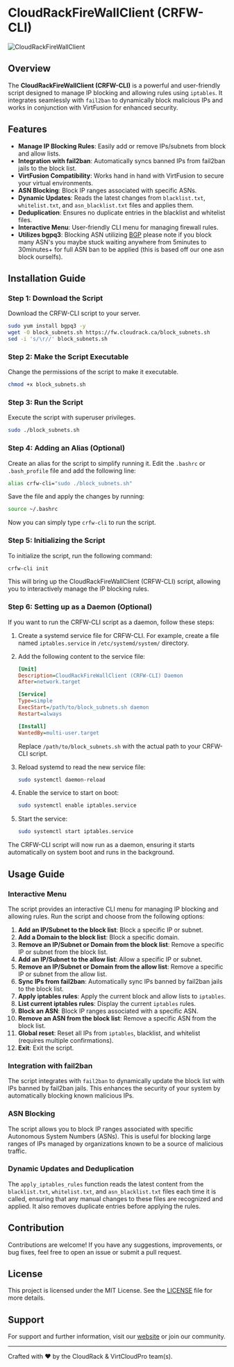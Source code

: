 # CloudRackFireWallClient (CRFW-CLI)

![CloudRackFireWallClient](https://github.com/CloudRack-Development/crfw-cli/assets/170158299/db2e11d0-241a-4494-8457-e1193ad44579)

## Overview

The **CloudRackFireWallClient (CRFW-CLI)** is a powerful and user-friendly script designed to manage IP blocking and allowing rules using `iptables`. It integrates seamlessly with `fail2ban` to dynamically block malicious IPs and works in conjunction with VirtFusion for enhanced security.

## Features

- **Manage IP Blocking Rules**: Easily add or remove IPs/subnets from block and allow lists.
- **Integration with fail2ban**: Automatically syncs banned IPs from fail2ban jails to the block list.
- **VirtFusion Compatibility**: Works hand in hand with VirtFusion to secure your virtual environments.
- **ASN Blocking**: Block IP ranges associated with specific ASNs.
- **Dynamic Updates**: Reads the latest changes from `blacklist.txt`, `whitelist.txt`, and `asn_blacklist.txt` files and applies them.
- **Deduplication**: Ensures no duplicate entries in the blacklist and whitelist files.
- **Interactive Menu**: User-friendly CLI menu for managing firewall rules.
- **Utilizes bgpq3**: Blocking ASN utilizing [BGP](https://github.com/snar/bgpq3) please note if you block many ASN's you maybe stuck waiting anywhere from 5minutes to 30minutes+ for full ASN ban to be applied 
(this is based off our one asn block ourselfs).
## Installation Guide

### Step 1: Download the Script

Download the CRFW-CLI script to your server.

```bash
sudo yum install bgpq3 -y
wget -O block_subnets.sh https://fw.cloudrack.ca/block_subnets.sh
sed -i 's/\r//' block_subnets.sh
```

### Step 2: Make the Script Executable

Change the permissions of the script to make it executable.

```bash
chmod +x block_subnets.sh
```

### Step 3: Run the Script

Execute the script with superuser privileges.

```bash
sudo ./block_subnets.sh
```

### Step 4: Adding an Alias (Optional)

Create an alias for the script to simplify running it. Edit the `.bashrc` or `.bash_profile` file and add the following line:

```bash
alias crfw-cli="sudo ./block_subnets.sh"
```

Save the file and apply the changes by running:

```bash
source ~/.bashrc
```

Now you can simply type `crfw-cli` to run the script.

### Step 5: Initializing the Script

To initialize the script, run the following command:

```bash
crfw-cli init
```

This will bring up the CloudRackFireWallClient (CRFW-CLI) script, allowing you to interactively manage the IP blocking rules.

### Step 6: Setting up as a Daemon (Optional)

If you want to run the CRFW-CLI script as a daemon, follow these steps:

1. Create a systemd service file for CRFW-CLI. For example, create a file named `iptables.service` in `/etc/systemd/system/` directory.
2. Add the following content to the service file:

    ```ini
    [Unit]
    Description=CloudRackFireWallClient (CRFW-CLI) Daemon
    After=network.target

    [Service]
    Type=simple
    ExecStart=/path/to/block_subnets.sh daemon
    Restart=always

    [Install]
    WantedBy=multi-user.target
    ```

    Replace `/path/to/block_subnets.sh` with the actual path to your CRFW-CLI script.

3. Reload systemd to read the new service file:

    ```bash
    sudo systemctl daemon-reload
    ```

4. Enable the service to start on boot:

    ```bash
    sudo systemctl enable iptables.service
    ```

5. Start the service:

    ```bash
    sudo systemctl start iptables.service
    ```

The CRFW-CLI script will now run as a daemon, ensuring it starts automatically on system boot and runs in the background.

## Usage Guide

### Interactive Menu

The script provides an interactive CLI menu for managing IP blocking and allowing rules. Run the script and choose from the following options:

1. **Add an IP/Subnet to the block list**: Block a specific IP or subnet.
2. **Add a Domain to the block list**: Block a specific domain.
3. **Remove an IP/Subnet or Domain from the block list**: Remove a specific IP or subnet from the block list.
4. **Add an IP/Subnet to the allow list**: Allow a specific IP or subnet.
5. **Remove an IP/Subnet or Domain from the allow list**: Remove a specific IP or subnet from the allow list.
6. **Sync IPs from fail2ban**: Automatically sync IPs banned by fail2ban jails to the block list.
7. **Apply iptables rules**: Apply the current block and allow lists to `iptables`.
8. **List current iptables rules**: Display the current `iptables` rules.
9. **Block an ASN**: Block IP ranges associated with a specific ASN.
10. **Remove an ASN from the block list**: Remove a specific ASN from the block list.
11. **Global reset**: Reset all IPs from `iptables`, blacklist, and whitelist (requires multiple confirmations).
12. **Exit**: Exit the script.

### Integration with fail2ban

The script integrates with `fail2ban` to dynamically update the block list with IPs banned by fail2ban jails. This enhances the security of your system by automatically blocking known malicious IPs.

### ASN Blocking

The script allows you to block IP ranges associated with specific Autonomous System Numbers (ASNs). This is useful for blocking large ranges of IPs managed by organizations known to be a source of malicious traffic.

### Dynamic Updates and Deduplication

The `apply_iptables_rules` function reads the latest content from the `blacklist.txt`, `whitelist.txt`, and `asn_blacklist.txt` files each time it is called, ensuring that any manual changes to these files are recognized and applied. It also removes duplicate entries before applying the rules.

## Contribution

Contributions are welcome! If you have any suggestions, improvements, or bug fixes, feel free to open an issue or submit a pull request.

## License

This project is licensed under the MIT License. See the [LICENSE](LICENSE) file for more details.

## Support

For support and further information, visit our [website](https://cloudrack.ca) or join our community.

---

Crafted with ❤️ by the CloudRack & VirtCloudPro team(s).
